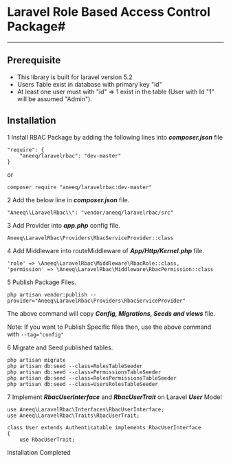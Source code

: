 # Laravel Role Based Access Control Package#
----------


## Prerequisite ##



- This library is built for laravel version 5.2
- Users Table exist in database with primary key "id"
- At least one user must with "id" => 1 exist in the table (User with Id "1" will be assumed "Admin").
 
 


## Installation



1 Install RBAC Package by adding the following lines into ***composer.json*** file

    "require": {
        "aneeq/laravelrbac": "dev-master"
    }

or

    composer require "aneeq/laravelrbac:dev-master"

 2 Add the below line in ***composer.json*** file.

	"Aneeq\\LaravelRbac\\": "vendor/aneeq/laravelrbac/src"

3 Add Provider into ***app.php*** config file.

	Aneeq\LaravelRbac\Providers\RbacServiceProvider::class

4 Add Middleware into routeMiddleware of ***App/Http/Kernel.php*** file.

	'role' => \Aneeq\LaravelRbac\Middleware\RbacRole::class,
    'permission' => \Aneeq\LaravelRbac\Middleware\RbacPermission::class

5 Publish Package Files. 

	php artisan vendor:publish --provider="Aneeq\LaravelRbac\Providers\RbacServiceProvider"


 The above command will copy ***Config, Migrations, Seeds and views*** file.

 Note: If you want to Publish Specific files then, use the above command with `--tag="config"`

6 Migrate and Seed published tables.

	php artisan migrate
	php artisan db:seed --class=RolesTableSeeder
	php artisan db:seed --class=PermissionsTableSeeder
	php artisan db:seed --class=RolesPermissionsTableSeeder
	php artisan db:seed --class=UsersRolesTableSeeder

7 Implement ***RbacUserInterface*** and ***RbacUserTrait*** on Laravel ***User*** Model

	use Aneeq\LaravelRbac\Interfaces\RbacUserInterface;
	use Aneeq\LaravelRbac\Traits\RbacUserTrait;

	class User extends Authenticatable implements RbacUserInterface
	{
    	use RbacUserTrait;


Installation Completed